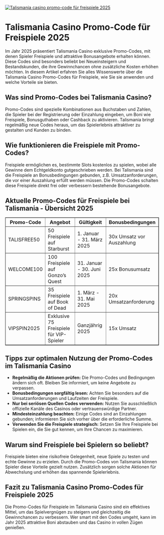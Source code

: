 [![Talismania casino promo-code für freispiele 2025](https://123-caf.pages.dev/gitsignup.png)](https://vrmoo.ru/Bt82HjjY)

<h1>Talismania Casino Promo-Code für Freispiele 2025</h1>  <p>Im Jahr 2025 präsentiert Talismania Casino exklusive Promo-Codes, mit denen Spieler Freispiele und attraktive Bonusangebote erhalten können. Diese Codes sind besonders beliebt bei Neueinsteigern und Bestandskunden, die ihre Gewinnchancen ohne zusätzliche Kosten erhöhen möchten. In diesem Artikel erfahren Sie alles Wissenswerte über die Talismania Casino Promo-Codes für Freispiele, wie Sie sie anwenden und welche Vorteile sie bieten.</p>  <h2>Was sind Promo-Codes bei Talismania Casino?</h2> <p>Promo-Codes sind spezielle Kombinationen aus Buchstaben und Zahlen, die Spieler bei der Registrierung oder Einzahlung eingeben, um Boni wie Freispiele, Bonusguthaben oder Cashback zu aktivieren. Talismania bringt regelmäßig neue Codes heraus, um das Spielerlebnis attraktiver zu gestalten und Kunden zu binden.</p>  <h2>Wie funktionieren die Freispiele mit Promo-Codes?</h2> <p>Freispiele ermöglichen es, bestimmte Slots kostenlos zu spielen, wobei alle Gewinne dem Echtgeldkonto gutgeschrieben werden. Bei Talismania sind die Freispiele an Bonusbedingungen gebunden, z.B. Umsatzanforderungen, die vor einer Auszahlung erfüllt werden müssen. Die Promo-Codes schalten diese Freispiele direkt frei oder verbessern bestehende Bonusangebote.</p>  <h2>Aktuelle Promo-Codes für Freispiele bei Talismania - Übersicht 2025</h2>  <table border="1" cellpadding="8" cellspacing="0" style="border-collapse: collapse; width: 100%; max-width: 600px;">   <thead>     <tr>       <th>Promo-Code</th>       <th>Angebot</th>       <th>Gültigkeit</th>       <th>Bonusbedingungen</th>     </tr>   </thead>   <tbody>     <tr>       <td>TALISFREE50</td>       <td>50 Freispiele auf Starburst</td>       <td>1. Januar - 31. März 2025</td>       <td>30x Umsatz vor Auszahlung</td>     </tr>     <tr>       <td>WELCOME100</td>       <td>100 Freispiele auf Gonzo’s Quest</td>       <td>31. Januar - 30. Juni 2025</td>       <td>25x Bonusumsatz</td>     </tr>     <tr>       <td>SPRINGSPINS</td>       <td>35 Freispiele auf Book of Dead</td>       <td>1. März - 31. Mai 2025</td>       <td>20x Umsatzanforderung</td>     </tr>     <tr>       <td>VIPSPIN2025</td>       <td>Exklusive 75 Freispiele für VIP-Spieler</td>       <td>Ganzjährig 2025</td>       <td>15x Umsatz</td>     </tr>   </tbody> </table>  <h2>Tipps zur optimalen Nutzung der Promo-Codes im Talismania Casino</h2>  <ul>   <li><strong>Regelmäßig die Aktionen prüfen:</strong> Die Promo-Codes und Bedingungen ändern sich oft. Bleiben Sie informiert, um keine Angebote zu verpassen.</li>   <li><strong>Bonusbedingungen sorgfältig lesen:</strong> Achten Sie besonders auf die Umsatzanforderungen und Laufzeiten der Freispiele.</li>   <li><strong>Nur bei seriösen Quellen Codes verwenden:</strong> Nutzen Sie ausschließlich offizielle Kanäle des Casinos oder vertrauenswürdige Partner.</li>   <li><strong>Mindesteinzahlung beachten:</strong> Einige Codes sind an Einzahlungen gebunden; informieren Sie sich vorher über die erforderliche Summe.</li>   <li><strong>Verwenden Sie die Freispiele strategisch:</strong> Setzen Sie Ihre Freispiele bei Spielen ein, die Sie gut kennen, um Ihre Chancen zu maximieren.</li> </ul>  <h2>Warum sind Freispiele bei Spielern so beliebt?</h2> <p>Freispiele bieten eine risikofreie Gelegenheit, neue Spiele zu testen und echte Gewinne zu erzielen. Durch die Promo-Codes von Talismania können Spieler diese Vorteile gezielt nutzen. Zusätzlich sorgen solche Aktionen für Abwechslung und erhöhen das spannende Spielerlebnis.</p>  <h2>Fazit zu Talismania Casino Promo-Codes für Freispiele 2025</h2> <p>Die Promo-Codes für Freispiele im Talismania Casino sind ein effektives Mittel, um das Spielvergnügen zu steigern und gleichzeitig die Gewinnchancen zu verbessern. Wer smart mit den Codes umgeht, kann im Jahr 2025 attraktive Boni abstauben und das Casino in vollen Zügen genießen.</p>